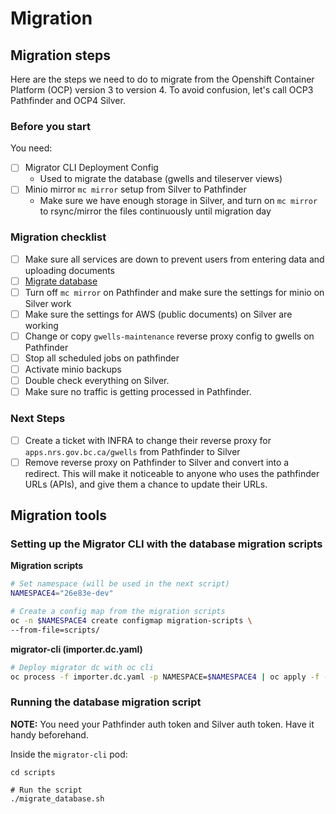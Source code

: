 # Migration
 
## Migration steps
Here are the steps we need to do to migrate from the Openshift Container Platform (OCP) version 3 to version 4. 
To avoid confusion, let's call OCP3 Pathfinder and OCP4 Silver.

### Before you start
You need:
- [ ] Migrator CLI Deployment Config
   - Used to migrate the database (gwells and tileserver views)
- [ ] Minio mirror `mc mirror` setup from Silver to Pathfinder
   - Make sure we have enough storage in Silver, and turn on `mc mirror` to rsync/mirror the files continuously until migration day

### Migration checklist 
- [ ] Make sure all services are down to prevent users from entering data and uploading documents
- [ ] [Migrate database](#running-the-database-migration-script)
- [ ] Turn off `mc mirror` on Pathfinder and make sure the settings for minio on Silver work
- [ ] Make sure the settings for AWS (public documents) on Silver are working
- [ ] Change or copy `gwells-maintenance` reverse proxy config to gwells on Pathfinder
- [ ] Stop all scheduled jobs on pathfinder
- [ ] Activate minio backups 
- [ ] Double check everything on Silver.
- [ ] Make sure no traffic is getting processed in Pathfinder.

### Next Steps
- [ ] Create a ticket with INFRA to change their reverse proxy for `apps.nrs.gov.bc.ca/gwells` from Pathfinder to Silver
- [ ] Remove reverse proxy on Pathfinder to Silver and convert into a redirect. This will make it noticeable to anyone who uses the pathfinder URLs (APIs), and give them a chance to update their URLs.

## Migration tools

### Setting up the Migrator CLI with the database migration scripts
**Migration scripts**
```bash
# Set namespace (will be used in the next script)
NAMESPACE4="26e83e-dev"

# Create a config map from the migration scripts
oc -n $NAMESPACE4 create configmap migration-scripts \
--from-file=scripts/
```

**migrator-cli (importer.dc.yaml)**
```bash
# Deploy migrator dc with oc cli
oc process -f importer.dc.yaml -p NAMESPACE=$NAMESPACE4 | oc apply -f -
```

### Running the database migration script
**NOTE:** You need your Pathfinder auth token and Silver auth token. Have it handy beforehand.

Inside the `migrator-cli` pod:
```/bin/bash
cd scripts

# Run the script
./migrate_database.sh
```
